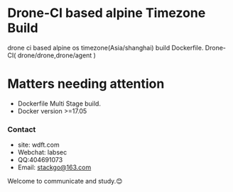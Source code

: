 # Drone-CI based alpine Timezone Build
drone ci based alpine os timezone(Asia/shanghai) build Dockerfile. Drone-CI( drone/drone,drone/agent )

# Matters needing attention

* Dockerfile Multi Stage build.
* Docker version >=17.05

### Contact
* site: wdft.com
* Webchat: labsec
* QQ:404691073
* Email: stackgo@163.com

Welcome to communicate and study.😊
